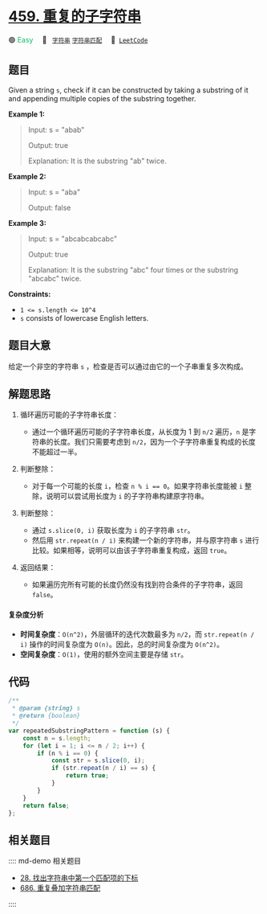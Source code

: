 # [459. 重复的子字符串](https://leetcode.com/problems/repeated-substring-pattern)

🟢 <font color=#15bd66>Easy</font>&emsp; 🔖&ensp; [`字符串`](/leetcode/outline/tag/string.md) [`字符串匹配`](/leetcode/outline/tag/string-matching.md)&emsp; 🔗&ensp;[`LeetCode`](https://leetcode.com/problems/repeated-substring-pattern/)

## 题目

Given a string `s`, check if it can be constructed by taking a substring of it
and appending multiple copies of the substring together.

**Example 1:**

> Input: s = "abab"
>
> Output: true
>
> Explanation: It is the substring "ab" twice.

**Example 2:**

> Input: s = "aba"
>
> Output: false

**Example 3:**

> Input: s = "abcabcabcabc"
>
> Output: true
>
> Explanation: It is the substring "abc" four times or the substring "abcabc" twice.

**Constraints:**

- `1 <= s.length <= 10^4`
- `s` consists of lowercase English letters.

## 题目大意

给定一个非空的字符串 `s` ，检查是否可以通过由它的一个子串重复多次构成。

## 解题思路

1. 循环遍历可能的子字符串长度：

   - 通过一个循环遍历可能的子字符串长度，从长度为 1 到 `n/2` 遍历，`n` 是字符串的长度。我们只需要考虑到 `n/2`，因为一个子字符串重复构成的长度不能超过一半。

2. 判断整除：

   - 对于每一个可能的长度 `i`，检查 `n % i == 0`。如果字符串长度能被 `i` 整除，说明可以尝试用长度为 `i` 的子字符串构建原字符串。

3. 判断整除：

   - 通过 `s.slice(0, i)` 获取长度为 `i` 的子字符串 `str`。
   - 然后用 `str.repeat(n / i)` 来构建一个新的字符串，并与原字符串 `s` 进行比较。如果相等，说明可以由该子字符串重复构成，返回 `true`。

4. 返回结果：

   - 如果遍历完所有可能的长度仍然没有找到符合条件的子字符串，返回 `false`。

#### 复杂度分析

- **时间复杂度**：`O(n^2)`，外层循环的迭代次数最多为 `n/2`，而 `str.repeat(n / i)` 操作的时间复杂度为 `O(n)`。因此，总的时间复杂度为 `O(n^2)`。
- **空间复杂度**：`O(1)`，使用的额外空间主要是存储 `str`。

## 代码

```javascript
/**
 * @param {string} s
 * @return {boolean}
 */
var repeatedSubstringPattern = function (s) {
	const n = s.length;
	for (let i = 1; i <= n / 2; i++) {
		if (n % i == 0) {
			const str = s.slice(0, i);
			if (str.repeat(n / i) == s) {
				return true;
			}
		}
	}
	return false;
};
```

## 相关题目

:::: md-demo 相关题目

- [28. 找出字符串中第一个匹配项的下标](https://leetcode.com/problems/find-the-index-of-the-first-occurrence-in-a-string)
- [686. 重复叠加字符串匹配](https://leetcode.com/problems/repeated-string-match)

::::
